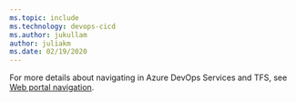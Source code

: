 ```yaml
---
ms.topic: include
ms.technology: devops-cicd
ms.author: jukullam
author: juliakm
ms.date: 02/19/2020
---
```


For more details about navigating in Azure DevOps Services and TFS, see [Web portal navigation](../../../project/navigation/index.md).
